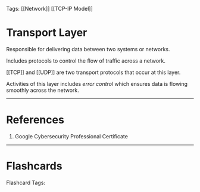 Tags: [[Network]] [[TCP-IP Model]]
# Transport Layer

Responsible for delivering data between two systems or networks.

Includes protocols to control the flow of traffic across a network.

[[TCP]] and [[UDP]] are two transport protocols that occur at this layer.

Activities of this layer includes *error control* which ensures data is flowing smoothly across the network.

---
# References

1. Google Cybersecurity Professional Certificate

---
# Flashcards

Flashcard Tags: 